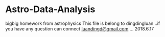 # Astro-Data-Analysis
bigbig homework from astrophysics
This file is belong to dingdingluan ..if you have any question can connect luandingd@gmail.com ...
2018.6.17
